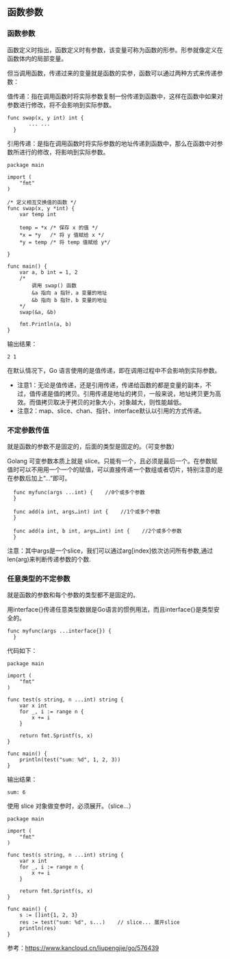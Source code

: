 ## 函数参数
### 函数参数
函数定义时指出，函数定义时有参数，该变量可称为函数的形参。形参就像定义在函数体内的局部变量。

但当调用函数，传递过来的变量就是函数的实参，函数可以通过两种方式来传递参数：

值传递：指在调用函数时将实际参数复制一份传递到函数中，这样在函数中如果对参数进行修改，将不会影响到实际参数。
```
func swap(x, y int) int {
       ... ...
  }
```
引用传递：是指在调用函数时将实际参数的地址传递到函数中，那么在函数中对参数所进行的修改，将影响到实际参数。
```
package main

import (
	"fmt"
)

/* 定义相互交换值的函数 */
func swap(x, y *int) {
	var temp int

	temp = *x /* 保存 x 的值 */
	*x = *y   /* 将 y 值赋给 x */
	*y = temp /* 将 temp 值赋给 y*/

}

func main() {
	var a, b int = 1, 2
	/*
		调用 swap() 函数
		&a 指向 a 指针，a 变量的地址
		&b 指向 b 指针，b 变量的地址
	*/
	swap(&a, &b)

	fmt.Println(a, b)
}
```
输出结果：
```
2 1
```
在默认情况下，Go 语言使用的是值传递，即在调用过程中不会影响到实际参数。
* 注意1：无论是值传递，还是引用传递，传递给函数的都是变量的副本，不过，值传递是值的拷贝。引用传递是地址的拷贝，一般来说，地址拷贝更为高效。而值拷贝取决于拷贝的对象大小，对象越大，则性能越低。
* 注意2：map、slice、chan、指针、interface默认以引用的方式传递。
### 不定参数传值
就是函数的参数不是固定的，后面的类型是固定的。（可变参数）

Golang 可变参数本质上就是 slice。只能有一个，且必须是最后一个。在参数赋值时可以不用用一个一个的赋值，可以直接传递一个数组或者切片，特别注意的是在参数后加上“…”即可。
```
  func myfunc(args ...int) {    //0个或多个参数
  }

  func add(a int, args…int) int {    //1个或多个参数
  }

  func add(a int, b int, args…int) int {    //2个或多个参数
  }
```
注意：其中args是一个slice，我们可以通过arg[index]依次访问所有参数,通过len(arg)来判断传递参数的个数.
### 任意类型的不定参数
就是函数的参数和每个参数的类型都不是固定的。

用interface{}传递任意类型数据是Go语言的惯例用法，而且interface{}是类型安全的。
```
func myfunc(args ...interface{}) {
  }
```
代码如下：
```
package main

import (
	"fmt"
)

func test(s string, n ...int) string {
	var x int
	for _, i := range n {
		x += i
	}

	return fmt.Sprintf(s, x)
}

func main() {
	println(test("sum: %d", 1, 2, 3))
}
```
输出结果：
```
sum: 6
```
使用 slice 对象做变参时，必须展开。（slice...）
```
package main

import (
	"fmt"
)

func test(s string, n ...int) string {
	var x int
	for _, i := range n {
		x += i
	}

	return fmt.Sprintf(s, x)
}

func main() {
	s := []int{1, 2, 3}
	res := test("sum: %d", s...)	// slice... 展开slice
	println(res)
}
```
参考：https://www.kancloud.cn/liupengjie/go/576439
